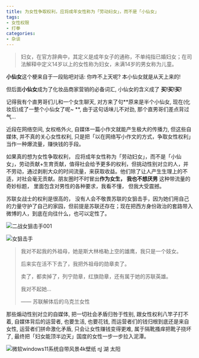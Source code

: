```yaml
---
title: 为女性争取权利，应将成年女性称为「劳动妇女」，而不是「小仙女」
tags: 
- 女性权限
- 打拳
categories:
- 杂谈
---
```


> 妇女，在官方辞典中，其定义是成年女子的通称，不单纯指已婚妇女；在司法解释中定义14岁以上的女性称为妇女，未满14岁的男女称为儿童。

**小仙女**这个梗来自于一段贴吧对话: 你咋不上天呢? 本小仙女就是从天上来的!

但后面**小仙女**成为了化妆品商家营销的必备词汇, 小仙女的含义成了 **买!买!买!**

记得我有个直男哥们儿和一个女生聊天, 对方来了句**原来是半个小仙女, 现在(化妆后)成了一整个小仙女了呢~ **, 由于这句话味儿不对劲, 那个直男哥们差点背过气...

近段在网络空间, 女权格外火, 自媒体一篇小作文就能产生极大的传播力, 但这些自媒体, 并不真的关心女性权利, 只是把「以在网络写小作文的方式，争取女性权利」当作一种爆流量，赚快钱的手段。

如果真的想为女性争取权利， 应将成年女性称为「劳动妇女」，而不是「小仙女」，劳动贡献+生育贡献，值得社会给予更多的权利，但挑动性别对立的人，并不劳动，通过剥削大众的时间流量，来获取收益。他们除了让人产生生理上的不适，对社会毫无贡献。朋友圈时不时冒出**作为女生， 我也不想厌男** 这种带流量的奇妙标题， 里面包含对男性的各种要求，我看不懂， 但我大受震撼。



苏联女战士的权利是很高的， 没有人会不敬畏苏联的女狙击手，因为她们用自己的力量守护了自己的家园，但前提是苏联还存在；现在把西方身份政治的套路带入微博的人，到底在向往什么，也可以定性了。

![二战女狙击手001](https://cdn.fangyuanxiaozhan.com/assets/1629082612641ADNhZ18E.jpeg)



![女狙击手](https://cdn.fangyuanxiaozhan.com/assets/1629082638334jxd14mAF.jpeg)


> 我对不起我的外祖母，她是斯大林格勒上空的雄鹰，我只是一个妓女。
>
> 后来实在活不下去了，我把外祖母的勋章卖了。
>
> 卖了，都卖掉了，列宁勋章，红旗勋章，还有属于她的苏联英雄。
>
> 我对不起她...
>
> 
>
> —— 苏联解体后的乌克兰女性


那些煽动性别对立的自媒体, 把一切社会矛盾归咎于性别, 跟女性权利八竿子打不着, 自媒体背后的运营者, 也要生活, 也要花钱, 而运营者们的钱归根到底还是来自女性, 运营者们拼命激化矛盾, 只会让女性赚钱变得更难, 属于隔靴搔痒把靴子挠坏了,  最终把「妇女能顶半边天」国度的女性一步一步拉入泥潭。

![微软windows11系统自带风景4k壁纸 ɳĮ 湖 太阳](https://cdn.fangyuanxiaozhan.com/assets/1629196143186tR8f8Z5z.jpeg)

